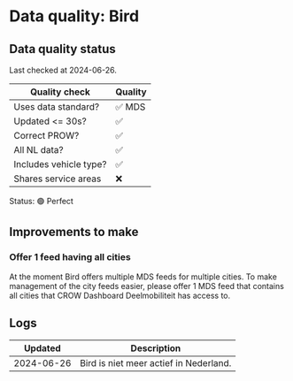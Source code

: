 # Data quality: Bird

## Data quality status

Last checked at 2024-06-26.

| **Quality check**           | **Quality**
| --                          | --          |
| Uses data standard?         | ✅ MDS
| Updated <= 30s?             | ✅
| Correct PROW?               | ✅
| All NL data?                | ✅
| Includes vehicle type?      | ✅
| Shares service areas        | ❌

Status: 🟢 Perfect

## Improvements to make

### Offer 1 feed having all cities

At the moment Bird offers multiple MDS feeds for multiple cities. To make management of the city feeds easier, please offer 1 MDS feed that contains all cities that CROW Dashboard Deelmobiliteit has access to.

## Logs

| Updated    | Description
| ----       | ---
| 2024-06-26 | Bird is niet meer actief in Nederland.
